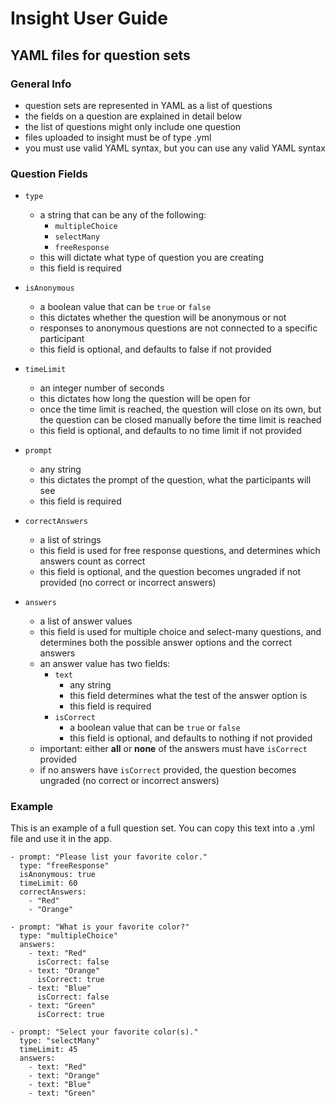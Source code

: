 # Insight User Guide

## YAML files for question sets

### General Info

- question sets are represented in YAML as a list of questions
- the fields on a question are explained in detail below
- the list of questions might only include one question
- files uploaded to insight must be of type .yml
- you must use valid YAML syntax, but you can use any valid YAML syntax

### Question Fields

- `type`

  - a string that can be any of the following:
    - `multipleChoice`
    - `selectMany`
    - `freeResponse`
  - this will dictate what type of question you are creating
  - this field is required

- `isAnonymous`

  - a boolean value that can be `true` or `false`
  - this dictates whether the question will be anonymous or not
  - responses to anonymous questions are not connected to a specific participant
  - this field is optional, and defaults to false if not provided

- `timeLimit`

  - an integer number of seconds
  - this dictates how long the question will be open for
  - once the time limit is reached, the question will close on its own, but the question can be closed manually before the time limit is reached
  - this field is optional, and defaults to no time limit if not provided

- `prompt`

  - any string
  - this dictates the prompt of the question, what the participants will see
  - this field is required

- `correctAnswers`

  - a list of strings
  - this field is used for free response questions, and determines which answers count as correct
  - this field is optional, and the question becomes ungraded if not provided (no correct or incorrect answers)

- `answers`

  - a list of answer values
  - this field is used for multiple choice and select-many questions, and determines both the possible answer options and the correct answers
  - an answer value has two fields:
    - `text`
      - any string
      - this field determines what the test of the answer option is
      - this field is required
    - `isCorrect`
      - a boolean value that can be `true` or `false`
      - this field is optional, and defaults to nothing if not provided
  - important: either **all** or **none** of the answers must have `isCorrect` provided
  - if no answers have `isCorrect` provided, the question becomes ungraded (no correct or incorrect answers)

### Example

This is an example of a full question set. You can copy this text into a .yml file and use it in the app.

```
- prompt: "Please list your favorite color."
  type: "freeResponse"
  isAnonymous: true
  timeLimit: 60
  correctAnswers:
    - "Red"
    - "Orange"

- prompt: "What is your favorite color?"
  type: "multipleChoice"
  answers:
    - text: "Red"
      isCorrect: false
    - text: "Orange"
      isCorrect: true
    - text: "Blue"
      isCorrect: false
    - text: "Green"
      isCorrect: true

- prompt: "Select your favorite color(s)."
  type: "selectMany"
  timeLimit: 45
  answers:
    - text: "Red"
    - text: "Orange"
    - text: "Blue"
    - text: "Green"
```
